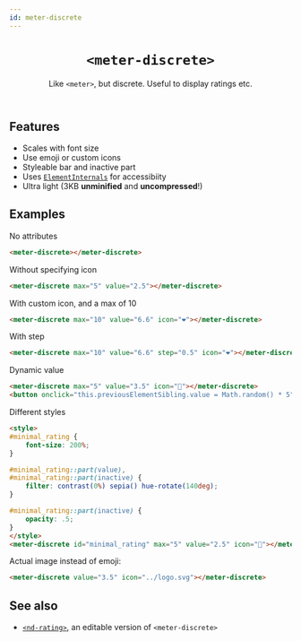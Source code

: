 ```yaml
---
id: meter-discrete
---
```


<header>

# `<meter-discrete>`

Like `<meter>`, but discrete. Useful to display ratings etc.

</header>



## Features

- Scales with font size
- Use emoji or custom icons
- Styleable bar and inactive part
- Uses [`ElementInternals`](https://developer.mozilla.org/en-US/docs/Web/API/ElementInternals) for accessibiity
- Ultra light (3KB **unminified** and **uncompressed**!)

## Examples

No attributes

```html
<meter-discrete></meter-discrete>
```

Without specifying icon

```html
<meter-discrete max="5" value="2.5"></meter-discrete>
```

With custom icon, and a max of 10

```html
<meter-discrete max="10" value="6.6" icon="❤️"></meter-discrete>
```

With step

```html
<meter-discrete max="10" value="6.6" step="0.5" icon="❤️"></meter-discrete>
```

Dynamic value

```html
<meter-discrete max="5" value="3.5" icon="💩"></meter-discrete>
<button onclick="this.previousElementSibling.value = Math.random() * 5">Random value</button>
```

Different styles


```html
<style>
#minimal_rating {
	font-size: 200%;
}

#minimal_rating::part(value),
#minimal_rating::part(inactive) {
	filter: contrast(0%) sepia() hue-rotate(140deg);
}

#minimal_rating::part(inactive) {
	opacity: .5;
}
</style>
<meter-discrete id="minimal_rating" max="5" value="2.5" icon="💜"></meter-discrete>
```

Actual image instead of emoji:


```html
<meter-discrete value="3.5" icon="../logo.svg"></meter-discrete>
```

## See also

* [`<nd-rating>`](../nd-rating), an editable version of `<meter-discrete>`

